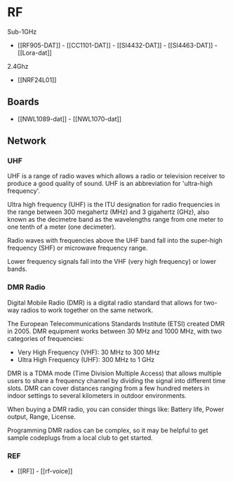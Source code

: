 
# RF 

Sub-1GHz
- [[RF905-DAT]] - [[CC1101-DAT]] - [[SI4432-DAT]] - [[SI4463-DAT]] - [[Lora-dat]]

2.4Ghz
- [[NRF24L01]]


## Boards 

- [[NWL1089-dat]] - [[NWL1070-dat]]

## Network 



### UHF
UHF is a range of radio waves which allows a radio or television receiver to produce a good quality of sound. UHF is an abbreviation for 'ultra-high frequency'.


Ultra high frequency (UHF) is the ITU designation for radio frequencies in the range between 300 megahertz (MHz) and 3 gigahertz (GHz), also known as the decimetre band as the wavelengths range from one meter to one tenth of a meter (one decimeter). 

Radio waves with frequencies above the UHF band fall into the super-high frequency (SHF) or microwave frequency range. 

Lower frequency signals fall into the VHF (very high frequency) or lower bands. 


### DMR Radio 

Digital Mobile Radio (DMR) is a digital radio standard that allows for two-way radios to work together on the same network. 

The European Telecommunications Standards Institute (ETSI) created DMR in 2005. DMR equipment works between 30 MHz and 1000 MHz, with two categories of frequencies:
- Very High Frequency (VHF): 30 MHz to 300 MHz
- Ultra High Frequency (UHF): 300 MHz to 1 GHz

DMR is a TDMA mode (Time Division Multiple Access) that allows multiple users to share a frequency channel by dividing the signal into different time slots. DMR can cover distances ranging from a few hundred meters in indoor settings to several kilometers in outdoor environments. 

When buying a DMR radio, you can consider things like: Battery life, Power output, Range, License. 

Programming DMR radios can be complex, so it may be helpful to get sample codeplugs from a local club to get started.


### REF 

- [[RF]] - [[rf-voice]]